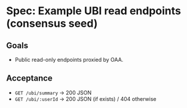 # Spec: Example UBI read endpoints (consensus seed)

## Goals
- Public read-only endpoints proxied by OAA.

## Acceptance
- `GET /ubi/summary` → 200 JSON
- `GET /ubi/:userId` → 200 JSON (if exists) / 404 otherwise